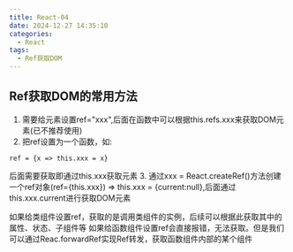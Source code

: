 ```yaml
---
title: React-04
date: 2024-12-27 14:35:10
categories:
  - React
tags:
  - Ref获取DOM
---
```


## Ref获取DOM的常用方法

1. 需要给元素设置ref="xxx",后面在函数中可以根据this.refs.xxx来获取DOM元素(已不推荐使用)
2. 把ref设置为一个函数，如:
```
ref = {x => this.xxx = x}
```
后面需要获取即通过this.xxx获取元素
3. 通过xxx = React.createRef()方法创建一个ref对象(ref={this.xxx}) => this.xxx = {current:null},后面通过this.xxx.current进行获取DOM元素

如果给类组件设置ref，获取的是调用类组件的实例，后续可以根据此获取其中的属性、状态、子组件等
如果给函数组件设置ref会直接报错，无法获取。但是我们可以通过Reac.forwardRef实现Ref转发，获取函数组件内部的某个组件